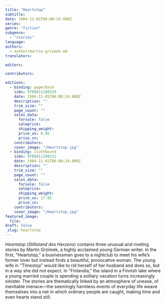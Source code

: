 ```yaml
---
title: "Heartstop"
subtitle:
date: 1984-11-01T06:00:24.000Z
series:
genre: "fiction"
subgenre:
  - "stories"
language:
authors:
  - author/martin-grzimek.md
translators:

editors:

contributors:

editions:
  - binding: paperback
    isbn: 9780811209229
    date: 1984-11-01T06:00:24.000Z
    description: ""
    trim_size: ""
    page_count: ""
    sales_data:
      forsale: false
      saleprice:
      shipping_weight:
      price_us: 8.95
      price_cn:
    contributors:
    cover_image: "/Heartstop.jpg"
  - binding: clothbound
    isbn: 9780811209212
    date: 1984-11-01T06:00:24.000Z
    description: ""
    trim_size: ""
    page_count: ""
    sales_data:
      forsale: false
      saleprice:
      shipping_weight:
      price_us: 17.95
      price_cn:
    contributors:
    cover_image: "/Heartstop.jpg"
featured_image:
  file:
draft: false
_slug: heartstop
---
```


_Heartstop_ (_Stillstand des Herzens_) contains three unusual and riveting stories by Martin Grzimek, a highly acclaimed young German writer. In the first, "Heartstop," a businessman goes to a nightclub to meet his wife’s former lover but instead finds a beautiful, provocative woman. The young wife in "Timestop" would like to rid herself of her husband and does so, but in a way she did not expect. In "Finlandia," the island in a Finnish lake where a young married couple is spending a solitary vacation turns increasingly sinister. The stories are thematically linked by an atmosphere of unease, of inevitable menace––the seemingly harmless events of everyday life weave themselves into a net in which ordinary people are caught, making time and even hearts stand still.

